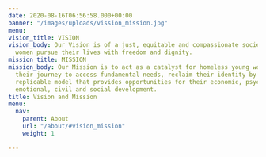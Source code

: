 ```yaml
---
date: 2020-08-16T06:56:58.000+00:00
banner: "/images/uploads/vission_mission.jpg"
menu:
vision_title: VISION
vision_body: Our Vision is of a just, equitable and compassionate society where young
  women pursue their lives with freedom and dignity.
mission_title: MISSION
mission_body: Our Mission is to act as a catalyst for homeless young women by facilitating
  their journey to access fundamental needs, reclaim their identity by building a,
  replicable model that provides opportunities for their economic, psychological,
  emotional, civil and social development.
title: Vision and Mission
menu:
  nav:
    parent: About
    url: "/about/#vision_mission"
    weight: 1

---
```

